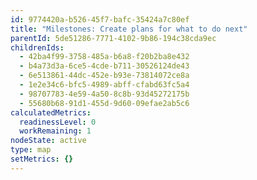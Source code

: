 ```yaml
---
id: 9774420a-b526-45f7-bafc-35424a7c80ef
title: "Milestones: Create plans for what to do next"
parentId: 5de51286-7771-4102-9b86-194c38cda9ec
childrenIds:
  - 42ba4f99-3758-485a-b6a8-f20b2ba8e432
  - b4a73d3a-6ce5-4cde-b711-30526124de43
  - 6e513861-44dc-452e-b93e-73814072ce8a
  - 1e2e34c6-bfc5-4989-abff-cfabd63fc5a4
  - 98707783-4e59-4a50-8c8b-93d45272175b
  - 55680b68-91d1-455d-9d60-09efae2ab5c6
calculatedMetrics:
  readinessLevel: 0
  workRemaining: 1
nodeState: active
type: map
setMetrics: {}
---
```


